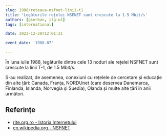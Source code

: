 ```yaml
---
slug: 1988/reteaua-nsfnet-linii-t1
title: 'Legăturile rețelei NSFNET sunt crescute la 1.5 Mbit/s'
authors: [gserban, ilg-ul]
tags: [international]

date: 2023-12-28T12:01:21

event_date: '1988-07'

---
```


În luna iulie 1988, legăturile dintre cele 13 noduri ale rețelei NSFNET sunt
crescute la linii T-1, de 1.5 Mbit/s.

<!-- truncate -->

S-au realizat, de asemenea, conexiuni cu rețelele de cercetare și
educație din alte țări: Canada, Franța, NORDUnet (care deservea
Danemarca, Finlanda, Islanda, Norvegia și Suedia), Olanda
și multe alte țări în anii următori.

## Referințe

- [rite.org.ro - Istoria Internetului](https://rite.org.ro/istoria-internetului/)
- [en.wikipedia.org - NSFNET](https://en.wikipedia.org/wiki/National_Science_Foundation_Network)
